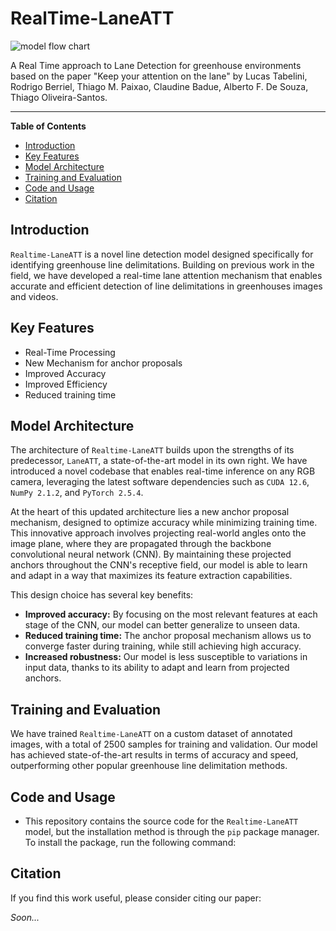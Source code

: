 # RealTime-LaneATT

![model flow chart](assets/model.png)

A Real Time approach to Lane Detection for greenhouse environments based on the paper "Keep your attention on the lane" by Lucas Tabelini, Rodrigo Berriel, Thiago M. Paixao, Claudine Badue, Alberto F. De Souza, Thiago Oliveira-Santos.

---------------

**Table of Contents**

* [Introduction](#introduction)
* [Key Features](#key-features)
* [Model Architecture](#model-architecture)
* [Training and Evaluation](#training-and-evaluation)
* [Code and Usage](#code-and-usage)
* [Citation](#citation)

**Introduction**
---------------

`Realtime-LaneATT` is a novel line detection model designed specifically for identifying greenhouse line delimitations. Building on previous work in the field, we have developed a real-time lane attention mechanism that enables accurate and efficient detection of line delimitations in greenhouses images and videos.

**Key Features**
----------------

* Real-Time Processing
* New Mechanism for anchor proposals
* Improved Accuracy
* Improved Efficiency
* Reduced training time

**Model Architecture**
---------------------

The architecture of `Realtime-LaneATT` builds upon the strengths of its predecessor, `LaneATT`, a state-of-the-art model in its own right. We have introduced a novel codebase that enables real-time inference on any RGB camera, leveraging the latest software dependencies such as `CUDA 12.6`, `NumPy 2.1.2`, and `PyTorch 2.5.4`.

At the heart of this updated architecture lies a new anchor proposal mechanism, designed to optimize accuracy while minimizing training time. This innovative approach involves projecting real-world angles onto the image plane, where they are propagated through the backbone convolutional neural network (CNN). By maintaining these projected anchors throughout the CNN's receptive field, our model is able to learn and adapt in a way that maximizes its feature extraction capabilities.

This design choice has several key benefits:

- **Improved accuracy:** By focusing on the most relevant features at each stage of the CNN, our model can better generalize to unseen data.
- **Reduced training time:** The anchor proposal mechanism allows us to converge faster during training, while still achieving high accuracy.
- **Increased robustness:** Our model is less susceptible to variations in input data, thanks to its ability to adapt and learn from projected anchors.

**Training and Evaluation**
---------------------------

We have trained `Realtime-LaneATT` on a custom dataset of annotated images, with a total of 2500 samples for training and validation. Our model has achieved state-of-the-art results in terms of accuracy and speed, outperforming other popular greenhouse line delimitation methods.

**Code and Usage**
-----------------

* This repository contains the source code for the `Realtime-LaneATT` model, but the installation method is through the `pip` package manager. To install the package, run the following command:

**Citation**
------------

If you find this work useful, please consider citing our paper:

*Soon...*
